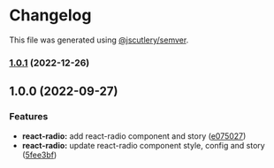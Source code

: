 # Changelog

This file was generated using [@jscutlery/semver](https://github.com/jscutlery/semver).

### [1.0.1](https://gitlab.migoinc.com/migotv/paintbox/compare/react-radio@1.0.0...react-radio@1.0.1) (2022-12-26)

## 1.0.0 (2022-09-27)


### Features

* **react-radio:** add react-radio component and story ([e075027](https://gitlab.migoinc.com/migotv/paintbox/commit/e075027544ed1a007d2a72693a3b864328b721ed))
* **react-radio:** update react-radio component style, config and story ([5fee3bf](https://gitlab.migoinc.com/migotv/paintbox/commit/5fee3bf88f86c722109446fab54091d833e74fc3))
